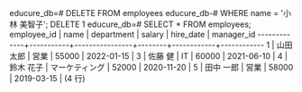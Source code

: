 educure_db=# DELETE FROM employees
educure_db-# WHERE name = '小林 美智子';
DELETE 1
educure_db=# SELECT * FROM employees;
 employee_id |   name    |   department   | salary | hire_date  | manager_id
-------------+-----------+----------------+--------+------------+------------
           1 | 山田 太郎 | 営業           |  55000 | 2022-01-15 |
           3 | 佐藤 健   | IT             |  60000 | 2021-06-10 |
           4 | 鈴木 花子 | マーケティング |  52000 | 2020-11-20 |
           5 | 田中 一郎 | 営業           |  58000 | 2019-03-15 |
(4 行)
